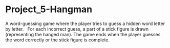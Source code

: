 # Project_5-Hangman
A word-guessing game where the player tries to guess a hidden word letter by letter.    For each incorrect guess, a part of a stick figure is drawn (representing the hanged man). The game ends when the player guesses the word correctly or the stick figure is complete.
